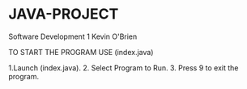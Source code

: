 # JAVA-PROJECT
Software Development 1 Kevin O'Brien

TO START THE PROGRAM USE (index.java)

1.Launch (index.java).
2. Select Program to Run.
3. Press 9 to exit the program.
